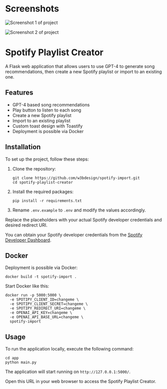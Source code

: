 # Screenshots

![Screenshot 1 of project](https://user-images.githubusercontent.com/45217974/266754191-83d88be5-74ad-40f4-b24a-362caa311510.png)

![Screenshot 2 of project](https://user-images.githubusercontent.com/45217974/242784809-c34a2a64-9629-4c5c-ab99-c0a0218820d5.png)

# Spotify Playlist Creator

A Flask web application that allows users to use GPT-4 to generate song recommendations, then create a new Spotify playlist or import to an existing one.

## Features

- GPT-4 based song recommendations
- Play button to listen to each song
- Create a new Spotify playlist
- Import to an existing playlist
- Custom toast design with Toastify
- Deployment is possible via Docker

## Installation

To set up the project, follow these steps:

1. Clone the repository:

   ```
   git clone https://github.com/w3bdesign/spotify-import.git
   cd spotify-playlist-creator
   ```

2. Install the required packages:

   ```
   pip install -r requirements.txt
   ```

3. Rename `.env.example` to `.env` and modify the values accordingly.

Replace the placeholders with your actual Spotify developer credentials and desired redirect URI.

You can obtain your Spotify developer credentials from the [Spotify Developer Dashboard](https://developer.spotify.com/dashboard/applications).

## Docker

Deployment is possible via Docker:

```
docker build -t spotify-import .
```

Start Docker like this:

```
docker run -p 5000:5000 \
  -e SPOTIPY_CLIENT_ID=changeme \
  -e SPOTIPY_CLIENT_SECRET=changeme \
  -e SPOTIPY_REDIRECT_URI=changeme \
  -e OPENAI_API_KEY=changeme \
  -e OPENAI_API_BASE_URL=changeme \
  spotify-import
```

## Usage

To run the application locally, execute the following command:

```
cd app
python main.py
```

The application will start running on `http://127.0.0.1:5000/`.

Open this URL in your web browser to access the Spotify Playlist Creator.
